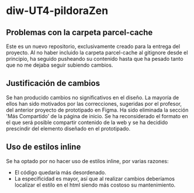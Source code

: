 # diw-UT4-pildoraZen

## Problemas con la carpeta parcel-cache
Este es un nuevo repositorio, exclusivamente creado para la entrega del proyecto. Al no haber incluido la carpeta parcel-cache al gitignore desde el principio, ha seguido pusheando su contenido hasta que ha pesado tanto que no me dejaba seguir subiendo cambios.  


## Justificación de cambios
Se han producido cambios no significativos en el diseño. La mayoría de ellos han sido motivados por las correcciones, sugeridas por el profesor, del anterior proyecto de prototipado en Figma.
Ha sido eliminada la sección 'Más Compartido' de la página de inicio. Se ha reconsiderado el formato en el que será posible compartir contenido de la web y se ha decidido prescindir del elemento diseñado en el prototipado.

## Uso de estilos inline
Se ha optado por no hacer uso de estilos inline, por varias razones:
- El código quedaría más desordenado.
- La especificidad es mayor, así que al realizar cambios deberíamos localizar el estilo en el html siendo más costoso su mantenimiento.



